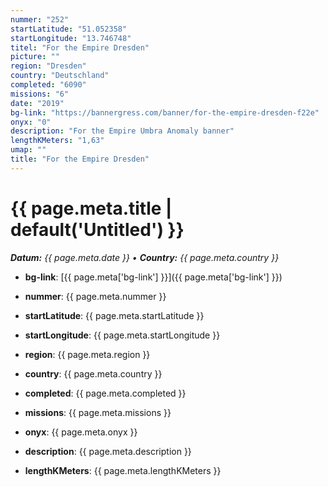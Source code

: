 ```yaml
---
nummer: "252"
startLatitude: "51.052358"
startLongitude: "13.746748"
titel: "For the Empire Dresden"
picture: ""
region: "Dresden"
country: "Deutschland"
completed: "6090"
missions: "6"
date: "2019"
bg-link: "https://bannergress.com/banner/for-the-empire-dresden-f22e"
onyx: "0"
description: "For the Empire Umbra Anomaly banner"
lengthKMeters: "1,63"
umap: ""
title: "For the Empire Dresden"
---
```

# {{ page.meta.title | default('Untitled') }}

_**Datum:** {{ page.meta.date }} • **Country:** {{ page.meta.country }}_

- **bg-link**: [{{ page.meta['bg-link'] }}]({{ page.meta['bg-link'] }})

- **nummer**: {{ page.meta.nummer }}
- **startLatitude**: {{ page.meta.startLatitude }}
- **startLongitude**: {{ page.meta.startLongitude }}
- **region**: {{ page.meta.region }}
- **country**: {{ page.meta.country }}
- **completed**: {{ page.meta.completed }}
- **missions**: {{ page.meta.missions }}
- **onyx**: {{ page.meta.onyx }}
- **description**: {{ page.meta.description }}
- **lengthKMeters**: {{ page.meta.lengthKMeters }}
